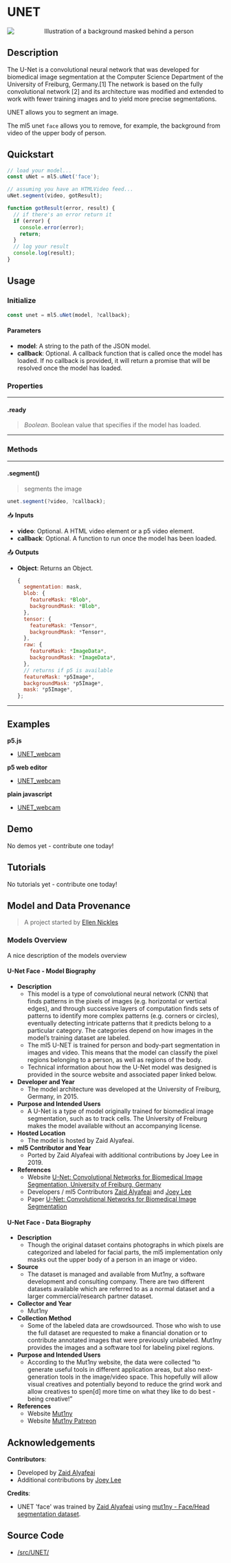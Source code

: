 # UNET


<center>
    <img style="display:block; max-height:20rem" alt="Illustration of a background masked behind a person" src="_media/reference__header-unet.png">
</center>


## Description

The U-Net is a convolutional neural network that was developed for biomedical image segmentation at the Computer Science Department of the University of Freiburg, Germany.[1] The network is based on the fully convolutional network [2] and its architecture was modified and extended to work with fewer training images and to yield more precise segmentations.

UNET allows you to segment an image.

The ml5 unet `face` allows you to remove, for example, the background from video of the upper body of person.


## Quickstart

```js
// load your model...
const uNet = ml5.uNet('face');

// assuming you have an HTMLVideo feed...
uNet.segment(video, gotResult);

function gotResult(error, result) {
  // if there's an error return it
  if (error) {
    console.error(error);
    return;
  }
  // log your result
  console.log(result);
}
```


## Usage

### Initialize

```js
const unet = ml5.uNet(model, ?callback);
```

#### Parameters
* **model**: A string to the path of the JSON model.
* **callback**: Optional. A callback function that is called once the model has loaded. If no callback is provided, it will return a promise that will be resolved once the model has loaded.


### Properties


***
#### .ready
> *Boolean*. Boolean value that specifies if the model has loaded.
***


### Methods

<!-- /////////////////////
FUNCTION DEFINITION START
* Notice that each function definition is wrapped in three stars `***`
* This creates lines to contain everything
///////////////////////// -->
***
#### .segment()
> segments the image

```js
unet.segment(?video, ?callback);
```

📥 **Inputs**
* **video**: Optional. A HTML video element or a p5 video element.
* **callback**: Optional. A function to run once the model has been loaded.

📤 **Outputs**

* **Object**: Returns an Object.
  ```js
  {
    segmentation: mask,
    blob: {
      featureMask: *Blob*,
      backgroundMask: *Blob*,
    },
    tensor: {
      featureMask: *Tensor*,
      backgroundMask: *Tensor*,
    },
    raw: {
      featureMask: *ImageData*,
      backgroundMask: *ImageData*,
    },
    // returns if p5 is available
    featureMask: *p5Image*,
    backgroundMask: *p5Image*,
    mask: *p5Image*,
  };
  ```

***


## Examples

**p5.js**
* [UNET_webcam](https://github.com/ml5js/ml5-library/tree/main/examples/p5js/UNET/UNET_webcam)

**p5 web editor**
* [UNET_webcam](https://editor.p5js.org/ml5/sketches/UNET_webcam)

**plain javascript**
* [UNET_webcam](https://github.com/ml5js/ml5-library/tree/main/examples/javascript/UNET/UNET_webcam)


## Demo

No demos yet - contribute one today!

## Tutorials

No tutorials yet - contribute one today!

## Model and Data Provenance
> A project started by [Ellen Nickles](https://ellennickles.site/)

### Models Overview

A nice description of the models overview

#### U-Net Face - Model Biography

- **Description**
  - This model is a type of convolutional neural network (CNN) that finds patterns in the pixels of images (e.g. horizontal or vertical edges), and through successive layers of computation finds sets of patterns to identify more complex patterns (e.g. corners or circles), eventually detecting intricate patterns that it predicts belong to a particular category. The categories depend on how images in the model’s training dataset are labeled.
  - The ml5 U-NET is trained for person and body-part segmentation in images and video. This means that the model can classify the pixel regions belonging to a person, as well as regions of the body.
  - Technical information about how the U-Net model was designed is provided in the source website and associated paper linked below.
- **Developer and Year**
  - The model architecture was developed at the University of Freiburg, Germany, in 2015.
- **Purpose and Intended Users**
  - A U-Net is a type of model originally trained for biomedical image segmentation, such as to track cells. The University of Freiburg makes the model available without an accompanying license.
- **Hosted Location**
  - The model is hosted by Zaid Alyafeai.
- **ml5 Contributor and Year**
  - Ported by Zaid Alyafeai with additional contributions by Joey Lee in 2019.
- **References**
  - Website [U-Net: Convolutional Networks for Biomedical Image Segmentation, University of Freiburg, Germany](https://lmb.informatik.uni-freiburg.de/people/ronneber/u-net/)
  - Developers / ml5 Contributors [Zaid Alyafeai](https://github.com/zaidalyafeai) and [Joey Lee](https://github.com/joeyklee)
  - Paper [U-Net: Convolutional Networks for Biomedical Image Segmentation](https://arxiv.org/abs/1505.04597)

#### U-Net Face - Data Biography

- **Description**
  - Though the original dataset contains photographs in which pixels are categorized and labeled for facial parts, the ml5 implementation only masks out the upper body of a person in an image or video.
- **Source**
  - The dataset is managed and available from Mut1ny, a software development and consulting company. There are two different datasets available which are referred to as a normal dataset and a larger commercial/research partner dataset.
- **Collector and Year**
  - Mut1ny
- **Collection Method**
  - Some of the labeled data are crowdsourced. Those who wish to use the full dataset are requested to make a financial donation or to contribute annotated images that were previously unlabeled. Mut1ny provides the images and a software tool for labeling pixel regions.
- **Purpose and Intended Users**
  - According to the Mut1ny website, the data were collected “to generate useful tools in different application areas, but also next-generation tools in the image/video space. This hopefully will allow visual creatives and potentially beyond to reduce the grind work and allow creatives to spen[d] more time on what they like to do best - being creative!”
- **References**
  - Website [Mut1ny](https://www.mut1ny.com/face-headsegmentation-dataset)
  - Website [Mut1ny Patreon](https://www.patreon.com/mut1ny)



## Acknowledgements

**Contributors**:
  * Developed by [Zaid Alyafeai](https://github.com/zaidalyafeai)
  * Additional contributions by [Joey Lee](https://github.com/joeyklee)

**Credits**:
  * UNET 'face' was trained by [Zaid Alyafeai](https://github.com/zaidalyafeai) using [mut1ny - Face/Head segmentation dataset](http://www.mut1ny.com/face-headsegmentation-dataset).

## Source Code

* [/src/UNET/](https://github.com/ml5js/ml5-library/tree/main/src/UNET)
